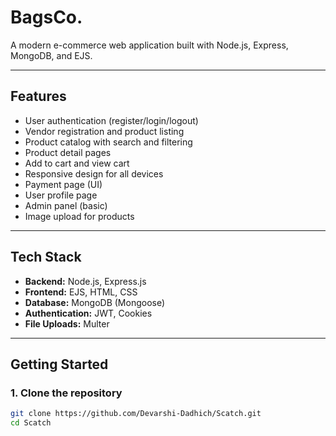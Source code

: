 # BagsCo.

A modern e-commerce web application built with Node.js, Express, MongoDB, and EJS.

---

## Features

- User authentication (register/login/logout)
- Vendor registration and product listing
- Product catalog with search and filtering
- Product detail pages
- Add to cart and view cart
- Responsive design for all devices
- Payment page (UI)
- User profile page
- Admin panel (basic)
- Image upload for products

---

## Tech Stack

- **Backend:** Node.js, Express.js
- **Frontend:** EJS, HTML, CSS
- **Database:** MongoDB (Mongoose)
- **Authentication:** JWT, Cookies
- **File Uploads:** Multer

---

## Getting Started

### 1. Clone the repository

```bash
git clone https://github.com/Devarshi-Dadhich/Scatch.git
cd Scatch

